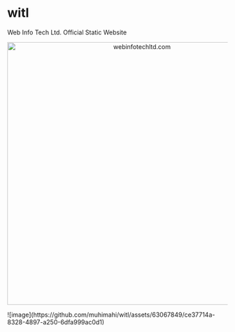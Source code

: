# witl
Web Info Tech Ltd. Official Static Website 
<!-- Hero -->
<p align="center">
  <a href="https://webinfotechltd.com/" target="_blank" rel="noopener">
    <img width="600" src="https://user-images.githubusercontent.com/63067849/205404549-31ecaedb-a11d-4a7d-8ea3-ae9ac408f1ba.png" title="webinfotechltd.com" 
         alt="webinfotechltd.com">
  </a>
</p>
![image](https://github.com/muhimahi/witl/assets/63067849/ce37714a-8328-4897-a250-6dfa999ac0d1)
